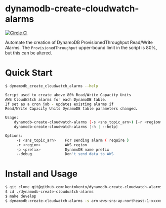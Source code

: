 # dynamodb-create-cloudwatch-alarms

[![Circle CI](https://circleci.com/gh/percolate/dynamodb-create-cloudwatch-alarms.svg?style=svg)](https://circleci.com/gh/percolate/dynamodb-create-cloudwatch-alarms)

Automate the creation of DynamoDB ProvisionedThroughput Read/Write Alarms.
The `ProvisionedThroughput` upper-bound limit in the script is 80%, but this can be altered.

# Quick Start
```bash
$ dynamodb_create_cloudwatch_alarms --help

Script used to create above 80% Read/Write Capacity Units
AWS CloudWatch alarms for each DynamoDB table.
If set as a cron job - updates existing alarms if
Read/Write Capacity Units DynamoDB table parameters changed.

Usage:
    dynamodb-create-cloudwatch-alarms (-s <sns_topic_arn>) [-r <region>] [-p <prefix>] [--debug] 
    dynamodb-create-cloudwatch-alarms [-h | --help]

Options:
     -s <sns_topic_arn>    For sending alarm ( require )
     -r <region>           AWS region
     -p <prefix>           DynamoDB name prefix
     --debug               Don't send data to AWS

```

# Install and Usage
```bash
$ git clone git@github.com:kentokento/dynamodb-create-cloudwatch-alarms.git
$ cd ./dynamodb-create-cloudwatch-alarms
$ make develop
$ dynamodb-create-cloudwatch-alarms -s arn:aws:sns:ap-northeast-1:xxxxxxxxxx:hoge
```
